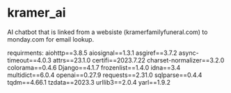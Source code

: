 # kramer_ai

AI chatbot that is linked from a websiste (kramerfamilyfuneral.com) to monday.com for email lookup.

requirments:
aiohttp==3.8.5
aiosignal==1.3.1
asgiref==3.7.2
async-timeout==4.0.3
attrs==23.1.0
certifi==2023.7.22
charset-normalizer==3.2.0
colorama==0.4.6
Django==4.1.7
frozenlist==1.4.0
idna==3.4
multidict==6.0.4
openai==0.27.9
requests==2.31.0
sqlparse==0.4.4
tqdm==4.66.1
tzdata==2023.3
urllib3==2.0.4
yarl==1.9.2
